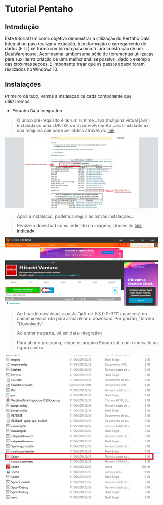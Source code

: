 # Tutorial Pentaho

## Introdução
Este tutorial tem como objetivo demonstrar a utilização do Pentaho Data Integration para realizar a extração, transformação e carregamento de dados (ETL) de forma combinada para uma futura construção de um DataWarehouse. Acompanha também uma série de ferramentas utilizadas para auxiliar na criação de uma melhor análise possível, dado o exemplo das próximas seções.
É importante frisar que os passos abaixo foram realizados no Windows 10.

## Instalações
Primeiro de tudo, vamos à instalação de cada componente que utilizaremos.

- Pentaho Data Integration
> O único pré-requisito é ter um runtime Java (máquina virtual java ) instalada ou uma JDK (Kit de Desenvolvimento Java) instalado em sua máquina que pode ser obtida através do [link](https://www.oracle.com/technetwork/pt/java/javase/downloads/jdk8-downloads-2133151.html)
<img src="_tutorial/3.jpg">

> Após a instalação, podemos seguir as outras instalações...

> Realize o download como indicado na imagem, através do [link indicado](https://sourceforge.net/projects/pentaho/files/Data%20Integration/)
<img src="_tutorial/1.jpg">

> Ao final do download, a pasta "pdi-ce-8.3.0.0-371" aparecerá no caminho escolhido para armazenar o download. Por padrão, fica em "Downloads".

> Ao entrar na pasta, vá em data-integration

> Para abrir o programa, clique no arquivo Spoon.bat, como indicado na figura abaixo
<img align="center" src="_tutorial/2.jpg">
